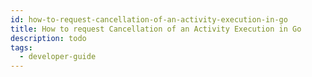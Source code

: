 ```yaml
---
id: how-to-request-cancellation-of-an-activity-execution-in-go
title: How to request Cancellation of an Activity Execution in Go
description: todo
tags:
  - developer-guide
---
```

